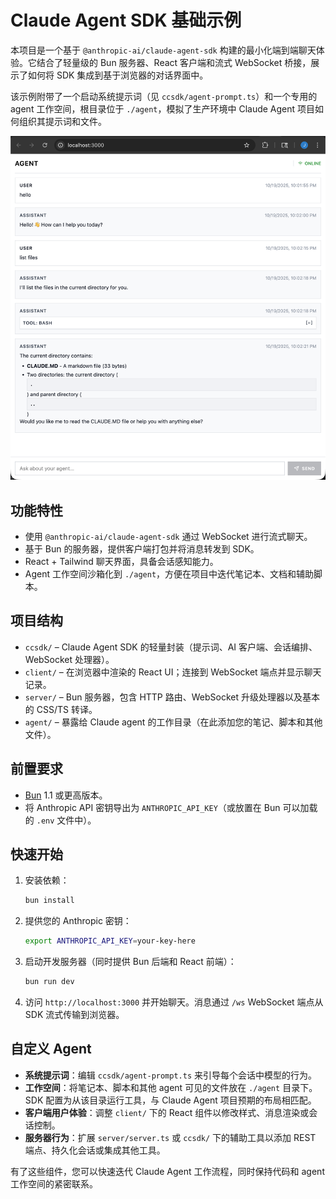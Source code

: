 # Claude Agent SDK 基础示例

本项目是一个基于 `@anthropic-ai/claude-agent-sdk` 构建的最小化端到端聊天体验。它结合了轻量级的 Bun 服务器、React 客户端和流式 WebSocket 桥接，展示了如何将 SDK 集成到基于浏览器的对话界面中。

该示例附带了一个启动系统提示词（见 `ccsdk/agent-prompt.ts`）和一个专用的 agent 工作空间，根目录位于 `./agent`，模拟了生产环境中 Claude Agent 项目如何组织其提示词和文件。

![聊天界面截图](./screenshots/screenshot1.png)

## 功能特性
- 使用 `@anthropic-ai/claude-agent-sdk` 通过 WebSocket 进行流式聊天。
- 基于 Bun 的服务器，提供客户端打包并将消息转发到 SDK。
- React + Tailwind 聊天界面，具备会话感知能力。
- Agent 工作空间沙箱化到 `./agent`，方便在项目中迭代笔记本、文档和辅助脚本。

## 项目结构
- `ccsdk/` – Claude Agent SDK 的轻量封装（提示词、AI 客户端、会话编排、WebSocket 处理器）。
- `client/` – 在浏览器中渲染的 React UI；连接到 WebSocket 端点并显示聊天记录。
- `server/` – Bun 服务器，包含 HTTP 路由、WebSocket 升级处理器以及基本的 CSS/TS 转译。
- `agent/` – 暴露给 Claude agent 的工作目录（在此添加您的笔记、脚本和其他文件）。

## 前置要求
- [Bun](https://bun.sh/) 1.1 或更高版本。
- 将 Anthropic API 密钥导出为 `ANTHROPIC_API_KEY`（或放置在 Bun 可以加载的 `.env` 文件中）。

## 快速开始
1. 安装依赖：
   ```bash
   bun install
   ```
2. 提供您的 Anthropic 密钥：
   ```bash
   export ANTHROPIC_API_KEY=your-key-here
   ```
3. 启动开发服务器（同时提供 Bun 后端和 React 前端）：
   ```bash
   bun run dev
   ```
4. 访问 `http://localhost:3000` 并开始聊天。消息通过 `/ws` WebSocket 端点从 SDK 流式传输到浏览器。

## 自定义 Agent
- **系统提示词**：编辑 `ccsdk/agent-prompt.ts` 来引导每个会话中模型的行为。
- **工作空间**：将笔记本、脚本和其他 agent 可见的文件放在 `./agent` 目录下。SDK 配置为从该目录运行工具，与 Claude Agent 项目预期的布局相匹配。
- **客户端用户体验**：调整 `client/` 下的 React 组件以修改样式、消息渲染或会话控制。
- **服务器行为**：扩展 `server/server.ts` 或 `ccsdk/` 下的辅助工具以添加 REST 端点、持久化会话或集成其他工具。

有了这些组件，您可以快速迭代 Claude Agent 工作流程，同时保持代码和 agent 工作空间的紧密联系。

